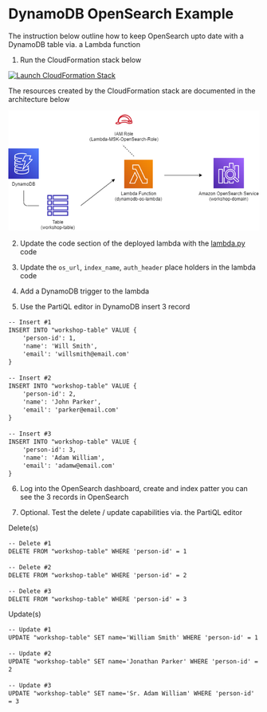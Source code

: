 # DynamoDB OpenSearch Example

The instruction below outline how to keep OpenSearch upto date with a DynamoDB table via. a Lambda function

1. Run the CloudFormation stack below

[![Launch CloudFormation Stack](https://sharkech-public.s3.amazonaws.com/misc-public/cloudformation-launch-stack.png)](https://console.aws.amazon.com/cloudformation/home#/stacks/new?stackName=dynamo-lambda-opensearch&templateURL=https://sharkech-public.s3.amazonaws.com/misc-public/dynamo_lambda_opensearch.yaml)

The resources created by the CloudFormation stack are documented in the architecture below

<img alt="dynamo-lambda-os" src="https://github.com/ev2900/DynamoDB_OpenSearch_Example/blob/main/Architecture/dynamo-lambda-opensearch.png">


2. Update the code section of the deployed lambda with the [lambda.py](https://github.com/ev2900/DynamoDB_OpenSearch_Example/blob/main/lambda.py) code
3. Update the ```os_url```, ```index_name```, ```auth_header``` place holders in the lambda code
4. Add a DynamoDB trigger to the lambda

5. Use the PartiQL editor in DynamoDB insert 3 record

```
-- Insert #1
INSERT INTO "workshop-table" VALUE {
    'person-id': 1,
    'name': 'Will Smith',
    'email': 'willsmith@email.com'
}

-- Insert #2
INSERT INTO "workshop-table" VALUE {
    'person-id': 2,
    'name': 'John Parker',
    'email': 'parker@email.com'
}

-- Insert #3
INSERT INTO "workshop-table" VALUE {
    'person-id': 3,
    'name': 'Adam William',
    'email': 'adamw@email.com'
}
```

6. Log into the OpenSearch dashboard, create and index patter you can see the 3 records in OpenSearch

7. Optional. Test the delete / update capabilities via. the PartiQL editor

Delete(s)

```
-- Delete #1
DELETE FROM "workshop-table" WHERE 'person-id' = 1

-- Delete #2
DELETE FROM "workshop-table" WHERE 'person-id' = 2

-- Delete #3
DELETE FROM "workshop-table" WHERE 'person-id' = 3
```

Update(s)

```
-- Update #1
UPDATE "workshop-table" SET name='William Smith' WHERE 'person-id' = 1

-- Update #2
UPDATE "workshop-table" SET name='Jonathan Parker' WHERE 'person-id' = 2

-- Update #3
UPDATE "workshop-table" SET name='Sr. Adam William' WHERE 'person-id' = 3
```
